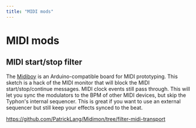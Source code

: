 ```yaml
---
title: "MIDI mods"
---
```


# MIDI mods



## MIDI start/stop filter

The [Midiboy](https://blokas.io/midiboy/) is an Arduino-compatible board for MIDI prototyping. This sketch is a hack of the
MIDI monitor that will block the MIDI start/stop/continue messages. MIDI clock events still pass through. This will let you
sync the modulators to the BPM of other MIDI devices, but skip the Typhon's internal sequencer. This is great if you want to
use an external sequencer but still keep your effects synced to the beat.

https://github.com/PatrickLang/Midimon/tree/filter-midi-transport
